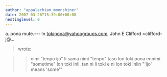 ```yaml
---
author: "appalachian_moonshiner"
date: 2007-03-26T15:39:00+00:00
nestinglevel: 0
---
```

a. pona mute.---
 In [tokipona@yahoogroups.com](mailto://tokipona@yahoogroups.com), John E Clifford <clifford-j@...
> wrote:

>> nimi "tenpo ijo" li sama nimi "tenpo" taso lon toki pona ennimi "sometime" lon toki Inli. tan ni
> li toki e ni lon toki Inlin "'ijo' means 'some'"